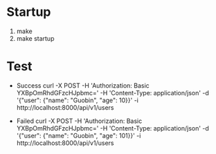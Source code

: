 Startup
===
1. make
2. make startup

Test
===
+ Success
  curl -X POST -H 'Authorization: Basic YXBpOmRhdGFzcHJpbmc=' -H 'Content-Type: application/json' -d '{"user": {"name": "Guobin", "age": 10}}' -i http://localhost:8000/api/v1/users

+ Failed
  curl -X POST -H 'Authorization: Basic YXBpOmRhdGFzcHJpbmc=' -H 'Content-Type: application/json' -d '{"user": {"name": "Guobin", "age": 101}}' -i http://localhost:8000/api/v1/users

